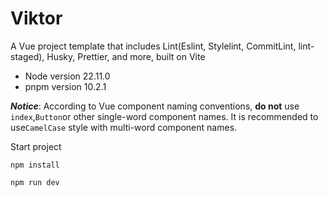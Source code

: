 # Viktor

A Vue project template that includes Lint(Eslint, Stylelint, CommitLint, lint-staged), Husky, Prettier, and more, built on Vite

- Node version 22.11.0
- pnpm version 10.2.1

**_Notice_**: According to Vue component naming conventions, **do not** use `index`,`Button`or other single-word component names. It is recommended to use`CamelCase` style with multi-word component names.

Start project

```shell
npm install

npm run dev
```
